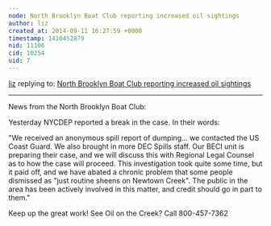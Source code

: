 ```yaml
---
node: North Brooklyn Boat Club reporting increased oil sightings 
author: liz
created_at: 2014-09-11 16:27:59 +0000
timestamp: 1410452879
nid: 11106
cid: 10254
uid: 7
---
```




[liz](../profile/liz) replying to: [North Brooklyn Boat Club reporting increased oil sightings ](../notes/liz/09-05-2014/north-brooklyn-boat-club-reporting-increased-oil-sightings)

----
News from the North Brooklyn Boat Club: 

Yesterday NYCDEP reported a break in the case. In their words:  

"We received an anonymous spill report of dumping... we contacted the US Coast Guard. We also brought in more DEC Spills staff. Our BECI unit is preparing their case, and we will discuss this with Regional Legal Counsel as to how the case will proceed. This investigation took quite some time, but it paid off, and we have abated a chronic problem that some people dismissed as "just routine sheens on Newtown Creek".  The public in the area has been actively involved in this matter, and credit should go in part to them."

Keep up the great work!
See Oil on the Creek? Call 800-457-7362